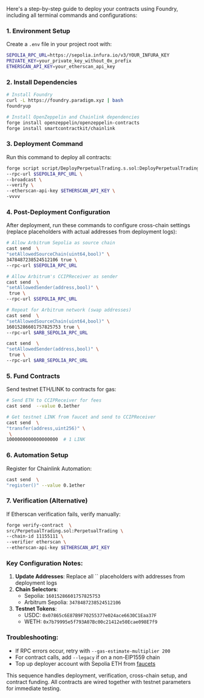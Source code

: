 Here's a step-by-step guide to deploy your contracts using Foundry, including all terminal commands and configurations:

### 1. **Environment Setup**
Create a `.env` file in your project root with:
```bash
SEPOLIA_RPC_URL=https://sepolia.infura.io/v3/YOUR_INFURA_KEY
PRIVATE_KEY=your_private_key_without_0x_prefix
ETHERSCAN_API_KEY=your_etherscan_api_key
```

### 2. **Install Dependencies**
```bash
# Install Foundry
curl -L https://foundry.paradigm.xyz | bash
foundryup

# Install OpenZeppelin and Chainlink dependencies
forge install openzeppelin/openzeppelin-contracts
forge install smartcontractkit/chainlink
```

### 3. **Deployment Command**
Run this command to deploy all contracts:
```bash
forge script script/DeployPerpetualTrading.s.sol:DeployPerpetualTrading \
--rpc-url $SEPOLIA_RPC_URL \
--broadcast \
--verify \
--etherscan-api-key $ETHERSCAN_API_KEY \
-vvvv
```

### 4. **Post-Deployment Configuration**
After deployment, run these commands to configure cross-chain settings (replace placeholders with actual addresses from deployment logs):

```bash
# Allow Arbitrum Sepolia as source chain
cast send  \
"setAllowedSourceChain(uint64,bool)" \
3478487238524512106 true \
--rpc-url $SEPOLIA_RPC_URL

# Allow Arbitrum's CCIPReceiver as sender
cast send  \
"setAllowedSender(address,bool)" \
 true \
--rpc-url $SEPOLIA_RPC_URL

# Repeat for Arbitrum network (swap addresses)
cast send  \
"setAllowedSourceChain(uint64,bool)" \
16015286601757825753 true \
--rpc-url $ARB_SEPOLIA_RPC_URL

cast send  \
"setAllowedSender(address,bool)" \
 true \
--rpc-url $ARB_SEPOLIA_RPC_URL
```

### 5. **Fund Contracts**
Send testnet ETH/LINK to contracts for gas:
```bash
# Send ETH to CCIPReceiver for fees
cast send  --value 0.1ether

# Get testnet LINK from faucet and send to CCIPReceiver
cast send  \
"transfer(address,uint256)" \
 \
1000000000000000000  # 1 LINK
```

### 6. **Automation Setup**
Register for Chainlink Automation:
```bash
cast send  \
"register()" --value 0.1ether
```

### 7. **Verification (Alternative)**
If Etherscan verification fails, verify manually:
```bash
forge verify-contract  \
src/PerpetualTrading.sol:PerpetualTrading \
--chain-id 11155111 \
--verifier etherscan \
--etherscan-api-key $ETHERSCAN_API_KEY
```

### Key Configuration Notes:
1. **Update Addresses**: Replace all `` placeholders with addresses from deployment logs
2. **Chain Selectors**:
   - Sepolia: `16015286601757825753`
   - Arbitrum Sepolia: `3478487238524512106`
3. **Testnet Tokens**:
   - USDC: `0x07865c6E87B9F70255377e024ace6630C1Eaa37F`
   - WETH: `0x7b79995e5f793A07Bc00c21412e50Ecae098E7f9`

### Troubleshooting:
- If RPC errors occur, retry with `--gas-estimate-multiplier 200`
- For contract calls, add `--legacy` if on a non-EIP1559 chain
- Top up deployer account with Sepolia ETH from [faucets](https://sepoliafaucet.com/)

This sequence handles deployment, verification, cross-chain setup, and contract funding. All contracts are wired together with testnet parameters for immediate testing.

